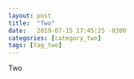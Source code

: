 ```yaml
---
layout: post
title:  "Two"
date:   2019-07-15 17:45:25 -0300
categories: [category_two]
tags: [tag_two]
---
```


Two
